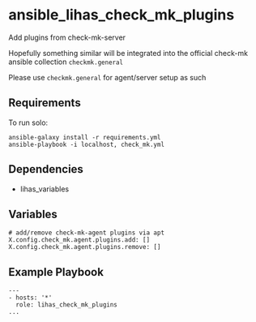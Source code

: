 # ansible_lihas_check_mk_plugins
Add plugins from check-mk-server

Hopefully something similar will be integrated into the official check-mk ansible collection `checkmk.general`

Please use `checkmk.general` for agent/server setup as such

## Requirements

To run solo:
```
ansible-galaxy install -r requirements.yml
ansible-playbook -i localhost, check_mk.yml
```

## Dependencies

* lihas_variables

## Variables
```
# add/remove check-mk-agent plugins via apt
X.config.check_mk.agent.plugins.add: []
X.config.check_mk.agent.plugins.remove: []
```

## Example Playbook

```
---
- hosts: '*'
  role: lihas_check_mk_plugins
...
```
